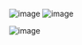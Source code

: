 
![image](https://user-images.githubusercontent.com/72671239/220041544-85cc57e6-35e8-4f58-9a7b-9381ce0a93e2.png)
![image](https://user-images.githubusercontent.com/72671239/220046657-8208224e-19e5-43d4-8731-e4c99d9a17c3.png)

![image](https://user-images.githubusercontent.com/72671239/220046575-ee525220-bdfc-4ee5-a11c-899ada0fffc9.png)

